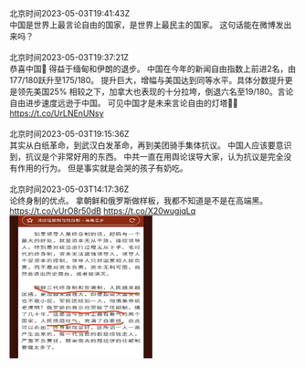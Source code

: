 北京时间2023-05-03T19:41:43Z<br>中国是世界上最言论自由的国家，是世界上最民主的国家。
这句话能在微博发出来吗？<br><br>北京时间2023-05-03T19:37:21Z<br>恭喜中国🎉
得益于缅甸和伊朗的退步。
中国在今年的新闻自由指数上前进2名，由177/180跃升至175/180。
提升巨大，增幅与美国达到同等水平。具体分数提升更是领先美国25%
相较之下，加拿大也表现的十分拉垮，倒退六名至19/180。言论自由进步速度远逊于中国。
可见中国才是未来言论自由的灯塔🎉🎉 https://t.co/UrLNEnUNsy<br><br>北京时间2023-05-03T19:15:36Z<br>其实从白纸革命，到武汉白发革命，再到美团骑手集体抗议。
中国人应该要意识到，抗议是个非常好用的东西。
中共一直在用舆论误导大家，认为抗议是完全没有作用的行为。
但是事实就是会哭的孩子有奶吃。<br><br>北京时间2023-05-03T14:17:36Z<br>论终身制的优点。
拿朝鲜和俄罗斯做样板，我都不知道是不是在高端黑。 https://t.co/vUrO8r50dB https://t.co/X20wugjqLq<br><img src='/temp/2023/1653644961261420544_0.jpg' width='250' height='250'><br>